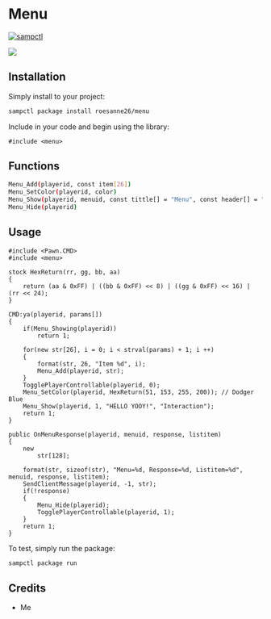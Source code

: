 # Menu

[![sampctl](https://img.shields.io/badge/sampctl-fMenu-2f2f2f.svg?style=for-the-badge)](https://github.com/roesanne26/Menu)

![](https://media.discordapp.net/attachments/759415958937796649/768101257788653578/unknown.png)

<!--
Short description of your library, why it's useful, some examples, pictures or
videos. Link to your forum release thread too.

Remember: You can use "forumfmt" to convert this readme to forum BBCode!

What the sections below should be used for:

`## Installation`: Leave this section un-edited unless you have some specific
additional installation procedure.

`## Testing`: Whether your library is tested with a simple `main()` and `print`,
unit-tested, or demonstrated via prompting the player to connect, you should
include some basic information for users to try out your code in some way.

And finally, maintaining your version number`:

* Follow [Semantic Versioning](https://semver.org/)
* When you release a new version, update `VERSION` and `git tag` it
* Versioning is important for sampctl to use the version control features

Happy Pawning!
-->

## Installation

Simply install to your project:

```bash
sampctl package install roesanne26/menu
```

Include in your code and begin using the library:

```pawn
#include <menu>
```
## Functions
```bash
Menu_Add(playerid, const item[26])
Menu_SetColor(playerid, color)
Menu_Show(playerid, menuid, const tittle[] = "Menu", const header[] = "Interaction")
Menu_Hide(playerid)
```
## Usage

```pawn
#include <Pawn.CMD>
#include <menu>

stock HexReturn(rr, gg, bb, aa)
{
	return (aa & 0xFF) | ((bb & 0xFF) << 8) | ((gg & 0xFF) << 16) | (rr << 24);
}

CMD:ya(playerid, params[])
{
    if(Menu_Showing(playerid))
        return 1;

    for(new str[26], i = 0; i < strval(params) + 1; i ++)
    {
        format(str, 26, "Item %d", i);
        Menu_Add(playerid, str);
    }
    TogglePlayerControllable(playerid, 0);
    Menu_SetColor(playerid, HexReturn(51, 153, 255, 200)); // Dodger Blue
    Menu_Show(playerid, 1, "HELLO YOOY!", "Interaction");
    return 1;
} 

public OnMenuResponse(playerid, menuid, response, listitem)
{
    new 
        str[128];
    
    format(str, sizeof(str), "Menu=%d, Response=%d, Listitem=%d", menuid, response, listitem);
    SendClientMessage(playerid, -1, str);
    if(!response)
    {
        Menu_Hide(playerid);
        TogglePlayerControllable(playerid, 1);
    }
    return 1;
}
```

To test, simply run the package:

```bash
sampctl package run
```
## Credits
* Me
